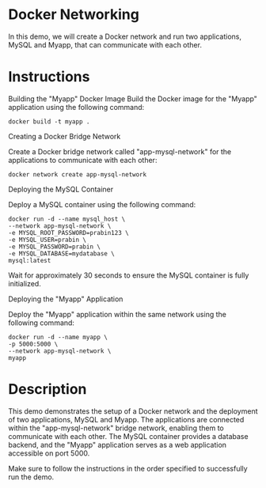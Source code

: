 # Docker Networking

In this demo, we will create a Docker network and run two applications, MySQL and Myapp, that can communicate with each other.

# Instructions

Building the "Myapp" Docker Image
Build the Docker image for the "Myapp" application using the following command:

```
docker build -t myapp .
```
Creating a Docker Bridge Network

Create a Docker bridge network called "app-mysql-network" for the applications to communicate with each other:

```
docker network create app-mysql-network
```

Deploying the MySQL Container

Deploy a MySQL container using the following command:

```
docker run -d --name mysql_host \
--network app-mysql-network \
-e MYSQL_ROOT_PASSWORD=prabin123 \
-e MYSQL_USER=prabin \
-e MYSQL_PASSWORD=prabin \
-e MYSQL_DATABASE=mydatabase \
mysql:latest
```

Wait for approximately 30 seconds to ensure the MySQL container is fully initialized.

Deploying the "Myapp" Application

Deploy the "Myapp" application within the same network using the following command:

```
docker run -d --name myapp \
-p 5000:5000 \
--network app-mysql-network \
myapp
```

# Description
This demo demonstrates the setup of a Docker network and the deployment of two applications, MySQL and Myapp. The applications are connected within the "app-mysql-network" bridge network, enabling them to communicate with each other. The MySQL container provides a database backend, and the "Myapp" application serves as a web application accessible on port 5000.

Make sure to follow the instructions in the order specified to successfully run the demo.

